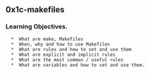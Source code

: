 ## 0x1c-makefiles

### Learning Objectives.

      *  What are make, Makefiles
      *  When, why and how to use Makefiles
      *  What are rules and how to set and use them
      *  What are explicit and implicit rules
      *  What are the most common / useful rules
      *  What are variables and how to set and use them.